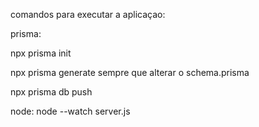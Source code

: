 comandos para executar a aplicaçao:

prisma:

npx prisma init

npx prisma generate sempre que alterar o schema.prisma

npx prisma db push

node: node --watch server.js

